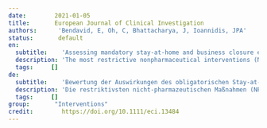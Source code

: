 ```yaml
---
date:        2021-01-05
title:       European Journal of Clinical Investigation
authors:      'Bendavid, E, Oh, C, Bhattacharya, J, Ioannidis, JPA'
status:       default
en:
  subtitle:    'Assessing mandatory stay-at-home and business closure effects on the spread of COVID- 19'
  description: 'The most restrictive nonpharmaceutical interventions (NPIs) for controlling the spread of COVID-19 are mandatory stay-at-home and business closures. Given the consequences of these policies, it is important to assess their effects. We evaluate the effects on epidemic case growth of more restrictive NPIs (mrNPIs), above and beyond those of less-restrictive NPIs (lrNPIs). While small benefits cannot be excluded, we do not find significant benefits on case growth of more restrictive NPIs. Similar reductions in case growth may be achievable with less-restrictive interventions.'
  tags:     []
de: 
  subtitle:    'Bewertung der Auswirkungen des obligatorischen Stay-at-home und der Geschäftsschließungen auf die Verbreitung von COVID- 19'
  description: 'Die restriktivsten nicht-pharmazeutischen Maßnahmen (NPI) zur Eindämmung der Ausbreitung von COVID-19 sind obligatorische Hausbesuche und Betriebsschließungen. Angesichts der Folgen dieser Maßnahmen ist es wichtig, ihre Auswirkungen zu bewerten. Wir bewerten die Auswirkungen restriktiverer NPIs (mrNPIs) auf das Wachstum der Epidemiefälle, die über die Auswirkungen weniger restriktiver NPIs (lrNPIs) hinausgehen. Obwohl ein geringer Nutzen nicht ausgeschlossen werden kann, finden wir keine signifikanten Vorteile für das Fallwachstum durch restriktivere NPIs. Eine ähnliche Verringerung des Fallwachstums könnte mit weniger restriktiven Maßnahmen erreicht werden.'
  tags:     []
group:       "Interventions"
credit:        https://doi.org/10.1111/eci.13484
---
```

